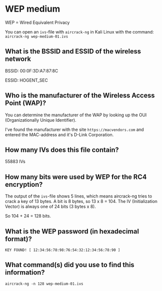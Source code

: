# WEP medium

WEP = Wired Equivalent Privacy

You can open an `ivs`-file with `aircrack-ng` in Kali Linux with the command: `aircrack-ng wep-medium-01.ivs`

## What is the BSSID and ESSID of the wireless network

BSSID: 00:0F:3D:A7:87:8C

ESSID: HOGENT_SEC

## Who is the manufacturer of the Wireless Access Point (WAP)?

You can determine the manufacturer of the WAP by looking up the OUI (Organizationally Unique Identifier).

I've found the manufacturer with the site `https://macvendors.com` and entered the MAC-address and it's D-Link Corporation.

## How many IVs does this file contain?

55883 IVs

## How many bits were used by WEP for the RC4 encryption?

The output of the `ivs`-file shows 5 lines, which means aircrack-ng tries to crack a key of 13 bytes. A bit is 8 bytes, so 13 x 8 = 104. The IV (Initialization Vector) is always one of 24 bits (3 bytes x 8).

So 104 + 24 = 128 bits.

## What is the WEP password (in hexadecimal format)?

`KEY FOUND! [ 12:34:56:78:98:76:54:32:12:34:56:78:90 ]`

## What command(s) did you use to find this information?

`aircrack-ng -n 128 wep-medium-01.ivs`
